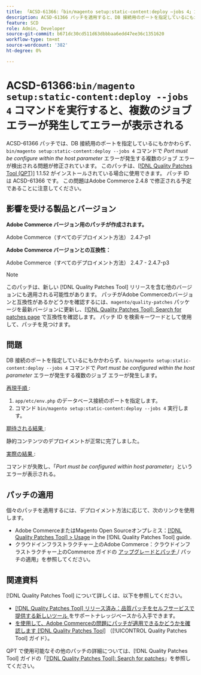 ```yaml
---
title: 「ACSD-61366:「bin/magento setup:static-content:deploy —jobs 4」コマンドで、複数のジョブエラーがエラーで発生する」
description: ACSD-61366 パッチを適用すると、DB 接続用のポートを指定しているにもかかわらず、「bin/magento setup:static-content:deploy —jobs 4」コマンドで*Port must be configured within host parameter* エラーが発生するAdobe Commerceの問題が修正されます。
feature: SCD
role: Admin, Developer
source-git-commit: b671dc30cd511d63dbbbaa6edd47ee36c1351620
workflow-type: tm+mt
source-wordcount: '382'
ht-degree: 0%

---
```


# ACSD-61366:`bin/magento setup:static-content:deploy --jobs 4` コマンドを実行すると、複数のジョブ エラーが発生してエラーが表示される

ACSD-61366 パッチでは、DB 接続用のポートを指定しているにもかかわらず、`bin/magento setup:static-content:deploy --jobs 4` コマンドで *Port must be configure within the host parameter* エラーが発生する複数のジョブ エラーが検出される問題が修正されています。 このパッチは、[[!DNL Quality Patches Tool (QPT)]](https://experienceleague.adobe.com/en/docs/commerce-knowledge-base/kb/announcements/commerce-announcements/magento-quality-patches-released-new-tool-to-self-serve-quality-patches) 1.1.52 がインストールされている場合に使用できます。 パッチ ID は ACSD-61366 です。 この問題はAdobe Commerce 2.4.8 で修正される予定であることに注意してください。

## 影響を受ける製品とバージョン

**Adobe Commerce バージョン用のパッチが作成されます。**

Adobe Commerce（すべてのデプロイメント方法） 2.4.7-p1

**Adobe Commerce バージョンとの互換性：**

Adobe Commerce（すべてのデプロイメント方法） 2.4.7 - 2.4.7-p3

>[!NOTE]
>
>このパッチは、新しい [!DNL Quality Patches Tool] リリースを含む他のバージョンにも適用される可能性があります。 パッチがAdobe Commerceのバージョンと互換性があるかどうかを確認するには、`magento/quality-patches` パッケージを最新バージョンに更新し、[[!DNL Quality Patches Tool]: Search for patches page](https://experienceleague.adobe.com/tools/commerce-quality-patches/index.html) で互換性を確認します。 パッチ ID を検索キーワードとして使用して、パッチを見つけます。

## 問題

DB 接続のポートを指定しているにもかかわらず、`bin/magento setup:static-content:deploy --jobs 4` コマンドで *Port must be configured within the host parameter* エラーが発生する複数のジョブ エラーが発生します。

<u> 再現手順 </u>:

1. `app/etc/env.php` のデータベース接続のポートを指定します。
1. コマンド `bin/magento setup:static-content:deploy --jobs 4` 実行します。

<u> 期待される結果 </u>:

静的コンテンツのデプロイメントが正常に完了しました。

<u> 実際の結果 </u>:

コマンドが失敗し、「*Port must be configured within host parameter*」というエラーが表示される。

## パッチの適用

個々のパッチを適用するには、デプロイメント方法に応じて、次のリンクを使用します。

* Adobe CommerceまたはMagento Open Sourceオンプレミス：[[!DNL Quality Patches Tool] > Usage](/help/tools/quality-patches-tool/usage.md) in the [!DNL Quality Patches Tool] guide.
* クラウドインフラストラクチャー上のAdobe Commerce：クラウドインフラストラクチャー上のCommerce ガイドの [ アップグレードとパッチ ](https://experienceleague.adobe.com/docs/commerce-cloud-service/user-guide/develop/upgrade/apply-patches.html)/ パッチの適用」を参照してください。

## 関連資料

[!DNL Quality Patches Tool] について詳しくは、以下を参照してください。

* [[!DNL Quality Patches Tool]  リリース済み：品質パッチをセルフサービスで提供する新しいツール ](https://experienceleague.adobe.com/en/docs/commerce-knowledge-base/kb/announcements/commerce-announcements/magento-quality-patches-released-new-tool-to-self-serve-quality-patches) をサポートナレッジベースから入手できます。
* [ を使用して、Adobe Commerceの問題にパッチが適用できるかどうかを確認します  [!DNL Quality Patches Tool]](/help/tools/quality-patches-tool/patches-available-in-qpt/check-patch-for-magento-issue-with-magento-quality-patches.md) （[!UICONTROL Quality Patches Tool] ガイド）。


QPT で使用可能なその他のパッチの詳細については、[!DNL Quality Patches Tool] ガイドの「[[!DNL Quality Patches Tool]: Search for patches](https://experienceleague.adobe.com/tools/commerce-quality-patches/index.html)」を参照してください。